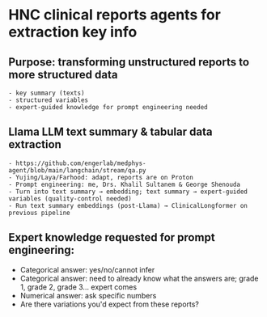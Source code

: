 # HNC clinical reports agents for extraction key info

## Purpose: transforming unstructured reports to more structured data
    - key summary (texts)
    - structured variables 
    - expert-guided knowledge for prompt engineering needed

## Llama LLM text summary & tabular data extraction
    - https://github.com/engerlab/medphys-agent/blob/main/langchain/stream/qa.py
    - Yujing/Laya/Farhood: adapt, reports are on Proton 
    - Prompt engineering: me, Drs. Khalil Sultanem & George Shenouda
    - Turn into text summary → embedding; text summary → expert-guided variables (quality-control needed)
    - Run text summary embeddings (post-Llama) → ClinicalLongformer on previous pipeline

## Expert knowledge requested for prompt engineering: 
- Categorical answer: yes/no/cannot infer 
- Categorical answer: need to already know what the answers are; grade 1, grade 2, grade 3… expert comes 
- Numerical answer: ask specific numbers  
- Are there variations you'd expect from these reports? 


